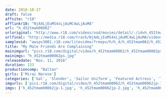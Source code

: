 ```yaml
---
date: 2018-10-27
draft: false
affsite: "r18"
afflinkr18: "NjA4LjEuMS4xLjAuMC4wLjAuMA"
url: "h_452tmam00062"
urloriginal: "http://www.r18.com/videos/vod/movies/detail/-/id=h_452tmam00062"
urlfinal: "http://media.r18.com/track/NjA4LjEuMS4xLjAuMC4wLjAuMA/videos/vod/movies/detail/-/id=h_452tmam00062"
samplevid: "awspv3001.r18.com/litevideo/freepv/h/h_4/h_452tmam062/h_452tmam062_dmb_w.mp4"
title: "My Male Friends Are Complaining"
mainimgurl: "pics.r18.com/digital/video/h_452tmam00062/h_452tmam00062ps.jpg"
mainimgs: "h_452tmam00062ps.jpg"
releasedate: "Nov. 11, 2016"
duration: 133
productioncomp: "Baltan"
girls: ['Mirai Naruse']
categories: ['Gal', 'Slender', 'Sailor Uniform', 'Featured Actress', 'Threesome / Foursome', 'Hi-Def']
imgurls: ['pics.r18.com/digital/video/h_452tmam00062/h_452tmam00062jp-1.jpg', 'pics.r18.com/digital/video/h_452tmam00062/h_452tmam00062jp-2.jpg', 'pics.r18.com/digital/video/h_452tmam00062/h_452tmam00062jp-3.jpg', 'pics.r18.com/digital/video/h_452tmam00062/h_452tmam00062jp-4.jpg', 'pics.r18.com/digital/video/h_452tmam00062/h_452tmam00062jp-5.jpg', 'pics.r18.com/digital/video/h_452tmam00062/h_452tmam00062jp-6.jpg', 'pics.r18.com/digital/video/h_452tmam00062/h_452tmam00062jp-7.jpg', 'pics.r18.com/digital/video/h_452tmam00062/h_452tmam00062jp-8.jpg', 'pics.r18.com/digital/video/h_452tmam00062/h_452tmam00062jp-9.jpg', 'pics.r18.com/digital/video/h_452tmam00062/h_452tmam00062jp-10.jpg', 'pics.r18.com/digital/video/h_452tmam00062/h_452tmam00062jp-11.jpg', 'pics.r18.com/digital/video/h_452tmam00062/h_452tmam00062jp-12.jpg', 'pics.r18.com/digital/video/h_452tmam00062/h_452tmam00062jp-13.jpg', 'pics.r18.com/digital/video/h_452tmam00062/h_452tmam00062jp-14.jpg', 'pics.r18.com/digital/video/h_452tmam00062/h_452tmam00062jp-15.jpg', 'pics.r18.com/digital/video/h_452tmam00062/h_452tmam00062jp-16.jpg', 'pics.r18.com/digital/video/h_452tmam00062/h_452tmam00062jp-17.jpg', 'pics.r18.com/digital/video/h_452tmam00062/h_452tmam00062jp-18.jpg', 'pics.r18.com/digital/video/h_452tmam00062/h_452tmam00062jp-19.jpg', 'pics.r18.com/digital/video/h_452tmam00062/h_452tmam00062jp-20.jpg']
imgs: ['h_452tmam00062jp-1.jpg', 'h_452tmam00062jp-2.jpg', 'h_452tmam00062jp-3.jpg', 'h_452tmam00062jp-4.jpg', 'h_452tmam00062jp-5.jpg', 'h_452tmam00062jp-6.jpg', 'h_452tmam00062jp-7.jpg', 'h_452tmam00062jp-8.jpg', 'h_452tmam00062jp-9.jpg', 'h_452tmam00062jp-10.jpg', 'h_452tmam00062jp-11.jpg', 'h_452tmam00062jp-12.jpg', 'h_452tmam00062jp-13.jpg', 'h_452tmam00062jp-14.jpg', 'h_452tmam00062jp-15.jpg', 'h_452tmam00062jp-16.jpg', 'h_452tmam00062jp-17.jpg', 'h_452tmam00062jp-18.jpg', 'h_452tmam00062jp-19.jpg', 'h_452tmam00062jp-20.jpg']
---
```

